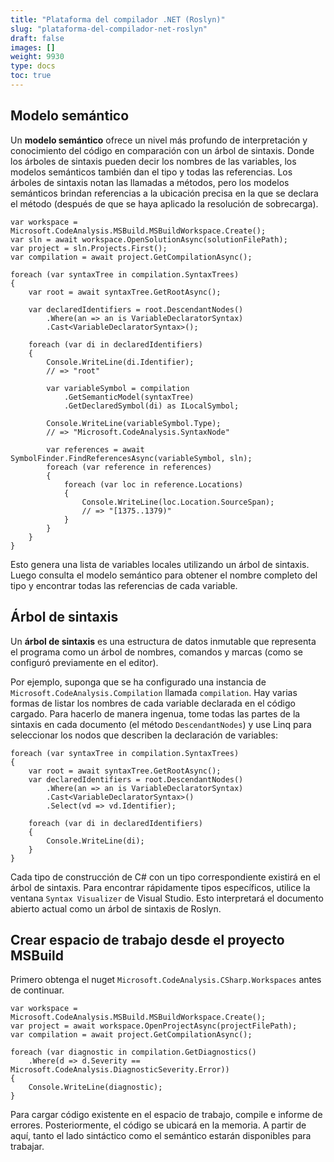 ```yaml
---
title: "Plataforma del compilador .NET (Roslyn)"
slug: "plataforma-del-compilador-net-roslyn"
draft: false
images: []
weight: 9930
type: docs
toc: true
---
```


## Modelo semántico
Un **modelo semántico** ofrece un nivel más profundo de interpretación y conocimiento del código en comparación con un árbol de sintaxis. Donde los árboles de sintaxis pueden decir los nombres de las variables, los modelos semánticos también dan el tipo y todas las referencias. Los árboles de sintaxis notan las llamadas a métodos, pero los modelos semánticos brindan referencias a la ubicación precisa en la que se declara el método (después de que se haya aplicado la resolución de sobrecarga).

    var workspace = Microsoft.CodeAnalysis.MSBuild.MSBuildWorkspace.Create();
    var sln = await workspace.OpenSolutionAsync(solutionFilePath);
    var project = sln.Projects.First();
    var compilation = await project.GetCompilationAsync();

    foreach (var syntaxTree in compilation.SyntaxTrees)
    {
        var root = await syntaxTree.GetRootAsync();

        var declaredIdentifiers = root.DescendantNodes()
            .Where(an => an is VariableDeclaratorSyntax)
            .Cast<VariableDeclaratorSyntax>();

        foreach (var di in declaredIdentifiers)
        {
            Console.WriteLine(di.Identifier);
            // => "root"

            var variableSymbol = compilation
                .GetSemanticModel(syntaxTree)
                .GetDeclaredSymbol(di) as ILocalSymbol;

            Console.WriteLine(variableSymbol.Type);
            // => "Microsoft.CodeAnalysis.SyntaxNode"

            var references = await SymbolFinder.FindReferencesAsync(variableSymbol, sln);
            foreach (var reference in references)
            {
                foreach (var loc in reference.Locations)
                {
                    Console.WriteLine(loc.Location.SourceSpan);
                    // => "[1375..1379)"
                }
            }
        }
    }

Esto genera una lista de variables locales utilizando un árbol de sintaxis. Luego consulta el modelo semántico para obtener el nombre completo del tipo y encontrar todas las referencias de cada variable.

## Árbol de sintaxis
Un **árbol de sintaxis** es una estructura de datos inmutable que representa el programa como un árbol de nombres, comandos y marcas (como se configuró previamente en el editor).

Por ejemplo, suponga que se ha configurado una instancia de ``Microsoft.CodeAnalysis.Compilation`` llamada ``compilation``. Hay varias formas de listar los nombres de cada variable declarada en el código cargado. Para hacerlo de manera ingenua, tome todas las partes de la sintaxis en cada documento (el método ``DescendantNodes``) y use Linq para seleccionar los nodos que describen la declaración de variables:

    foreach (var syntaxTree in compilation.SyntaxTrees)
    {
        var root = await syntaxTree.GetRootAsync();
        var declaredIdentifiers = root.DescendantNodes()
            .Where(an => an is VariableDeclaratorSyntax)
            .Cast<VariableDeclaratorSyntax>()
            .Select(vd => vd.Identifier);

        foreach (var di in declaredIdentifiers)
        {
            Console.WriteLine(di);
        }
    }

Cada tipo de construcción de C# con un tipo correspondiente existirá en el árbol de sintaxis. Para encontrar rápidamente tipos específicos, utilice la ventana ``Syntax Visualizer`` de Visual Studio. Esto interpretará el documento abierto actual como un árbol de sintaxis de Roslyn.

## Crear espacio de trabajo desde el proyecto MSBuild
Primero obtenga el nuget ``Microsoft.CodeAnalysis.CSharp.Workspaces`` antes de continuar.

    var workspace = Microsoft.CodeAnalysis.MSBuild.MSBuildWorkspace.Create();
    var project = await workspace.OpenProjectAsync(projectFilePath);
    var compilation = await project.GetCompilationAsync();

    foreach (var diagnostic in compilation.GetDiagnostics()
        .Where(d => d.Severity == Microsoft.CodeAnalysis.DiagnosticSeverity.Error))
    {
        Console.WriteLine(diagnostic);
    }

Para cargar código existente en el espacio de trabajo, compile e informe de errores. Posteriormente, el código se ubicará en la memoria. A partir de aquí, tanto el lado sintáctico como el semántico estarán disponibles para trabajar.

